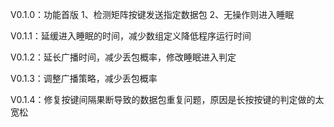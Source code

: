 V0.1.0：功能首版
        1、检测矩阵按键发送指定数据包
        2、无操作则进入睡眠

V0.1.1：延缓进入睡眠的时间，减少数组定义降低程序运行时间

V0.1.2：延长广播时间，减少丢包概率，修改睡眠进入判定

V0.1.3：调整广播策略，减少丢包概率

V0.1.4：修复按键间隔果断导致的数据包重复问题，原因是长按按键的判定做的太宽松

